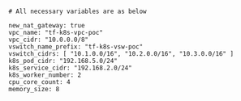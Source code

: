 ```

# All necessary variables are as below

```
    new_nat_gateway: true
    vpc_name: "tf-k8s-vpc-poc"
    vpc_cidr: "10.0.0.0/8"
    vswitch_name_prefix: "tf-k8s-vsw-poc"
    vswitch_cidrs: [ "10.1.0.0/16", "10.2.0.0/16", "10.3.0.0/16" ]
    k8s_pod_cidr: "192.168.5.0/24"
    k8s_service_cidr: "192.168.2.0/24"
    k8s_worker_number: 2
    cpu_core_count: 4
    memory_size: 8
```